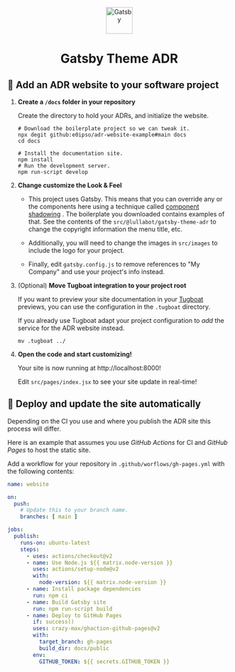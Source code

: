 <p align="center">
  <a href="https://www.gatsbyjs.com/?utm_source=starter&utm_medium=readme&utm_campaign=minimal-starter">
    <img alt="Gatsby" src="https://www.gatsbyjs.com/Gatsby-Monogram.svg" width="60" />
  </a>
</p>
<h1 align="center">
  Gatsby Theme ADR
</h1>

## 🚀 Add an ADR website to your software project

1. **Create a `/docs` folder in your repository**

   Create the directory to hold your ADRs, and initialize the website.

    ```shell
    # Download the boilerplate project so we can tweak it.
    npx degit github:e0ipso/adr-website-example#main docs
    cd docs
   
    # Install the documentation site.
    npm install
    # Run the development server.
    npm run-script develop
    ```

2. **Change customize the Look & Feel**

    * This project uses Gatsby. This means that you can override any or the
      components here using a technique
      called [component shadowing](https://www.gatsbyjs.com/blog/2019-04-29-component-shadowing/)
      . The boilerplate you downloaded contains examples of that. See the
      contents of the `src/@lullabot/gatsby-theme-adr` to change the copyright
      information the menu title, etc.

    * Additionally, you will need to change the images in `src/images` to
      include the logo for your project.

    * Finally, edit `gatsby.config.js` to remove references to "My Company" and
      use your project's info instead.

3. (Optional) **Move Tugboat integration to your project root**

   If you want to preview your site documentation in
   your [Tugboat](https://tugboat.qa)
   previews, you can use the configuration in the `.tugboat` directory.

   If you already use Tugboat adapt your project configuration to _add_ the
   service for the ADR website instead.

    ```shell
    mv .tugboat ../
    ```

4. **Open the code and start customizing!**

   Your site is now running at http://localhost:8000!

   Edit `src/pages/index.jsx` to see your site update in real-time!

## 💠 Deploy and update the site automatically

Depending on the CI you use and where you publish the ADR site this process will
differ.

Here is an example that assumes you use _GitHub Actions_ for CI and _GitHub Pages_ to host the static site.

Add a workflow for your repository in `.github/worflows/gh-pages.yml` with the
following contents:

```yaml
name: website

on:
  push:
    # Update this to your branch name.
    branches: [ main ]

jobs:
  publish:
    runs-on: ubuntu-latest
    steps:
      - uses: actions/checkout@v2
      - name: Use Node.js ${{ matrix.node-version }}
        uses: actions/setup-node@v2
        with:
          node-version: ${{ matrix.node-version }}
      - name: Install package dependencies
        run: npm ci
      - name: Build Gatsby site
        run: npm run-script build
      - name: Deploy to GitHub Pages
        if: success()
        uses: crazy-max/ghaction-github-pages@v2
        with:
          target_branch: gh-pages
          build_dir: docs/public
        env:
          GITHUB_TOKEN: ${{ secrets.GITHUB_TOKEN }}
```
